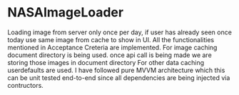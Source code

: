 # NASAImageLoader

Loading image from server only once per day, if user has already seen once today use same image from cache to show in UI.
All the functionalities mentioned in Acceptance Creteria are implemented.
For image caching document directory is being used. once api call is being made we are storing those images in document directory
For other data caching userdefaults are used.
I have followed pure MVVM architecture which this can be unit tested end-to-end since all dependencies are being injected via contructors.
